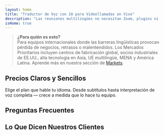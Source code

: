 ```yaml
---
layout: home
title: "Traductor de Voz con IA para Videollamadas en Vivo"
description: "Las reuniones multilingües no necesitan Zoom, plugins ni intérpretes. InterMind es un traductor de voz con IA para videollamadas en tiempo real — habla y traduce instantáneamente."
isHome: true
---
```


<!-- text="Céntrate en el crecimiento — deja que InterMind se encargue de los idiomas." -->
<!-- text="Las aulas tardan años; InterMind ofrece comprensión en tiempo real hoy, en todos los idiomas." -->
<!-- text="Reuniones por Video **Multilingües** con Interpretación por **Voz**" -->
<!-- title="Reuniones por Video con **Interpretación** en Vivo" -->

<HeroSection
title="Reúnete en **Cualquier** Idioma"
text="Nueva generación de videollamadas. Traducción de voz con IA — evolucionada a interpretación en tiempo real.">

<AuthButton text="Escucha la diferencia" buttonClass="brand"/>
<!-- <ContactFormModalNav buttonText="Solicitar una Demo"/>
<NavButton to="#pricing" buttonClass="alt" buttonLabel="Precios" /> -->
</HeroSection>

> **¿Para quién es esto?**  
> Para equipos internacionales donde las barreras lingüísticas provocan pérdida de negocios, retrasos o malentendidos. Los Mercados Prioritarios incluyen centros de fabricación global, socios industriales de EE.UU., alta tecnología en Asia, UE multilingüe, MENA y América Latina. Aprende más en nuestra sección de [Markets](/product/markets).

<span id="1"></span>
<FeatureBlock :card="{
  title: 'Traducción ≠ Comprensión. Esto es lo siguiente.',
  details: 'Sin importar el idioma, **tu voz es escuchada — y comprendida** — como si compartieran la misma lengua.',
    items: [
      '⚡︎ De forma natural, en [tiempo real](/product/how-it-works), y sin subtítulos ni retrasos.',
      '✧ La interpretación potenciada por IA capta el tono, la intención y la terminología específica de la industria.',
    ],
  link: './product/what-is-intermind',
  src: {
    light: '/1.png',
    dark: '/1.png',
  },
  inversion: false
}" />

<span id="3"></span>
<FeatureBlock :card="{
    title: 'La Mente Dentro de Tus Reuniones',
    details: 'InterMind convierte cada llamada multilingüe en conocimiento claro y consultable.',
    items: [
      '🔍 **Pregunta cualquier cosa** — la IA encuentra respuestas **en todas tus reuniones**.',
      '✧ Extrae automáticamente tareas, responsables y fechas límite.',
      '✧ Resume los puntos clave en cualquier idioma — instantáneamente.',
    ],
    link: '/product/how-it-works#🧩-deep-memory-deep-understanding',
    src: {
      light: '/2l.png',
      dark: '/2d.png',
    },
    inversion: true
  }" />

<span id="2"></span>
<FeatureBlock :card="{
    title: 'Diseñado para Reuniones Serias — No Solo para Charlar',
    details: 'InterMind es una **plataforma de reuniones por video de nivel profesional**, no un complemento o plugin ligero.',
    items: [
      '✧ Resolución 1080p, supresión inteligente de ruido, programación, moderación, compartir pantalla, grabación, chat entre participantes, integración con calendario y traducción de voz con subtítulos — todo integrado, listo para usar.',
      '✧ **Gratis Para Siempre** — sin tarjeta de crédito, sin límite de tiempo.',
    ],
    link: '/product/how-it-works',
    src: {
      light: '/3.png',
      dark: '/3.png',
    },
    inversion: false
  }" />

<span id="4"></span>
<FeatureBlock
  :card="{
    title: 'Privacidad Donde Importa',
    details:
      'InterMind está construido para conversaciones críticas de confianza — donde la privacidad y el control son más importantes.',
    items: [
      '⚡︎ [Privacidad basada en regiones](/product/privacy-architecture) — UE, EE.UU., SE Asia',
      '✧ Cumple con: GDPR, CCPA, UAE PDPL',
      '✧ **Cero entrenamiento de datos**. Sin acceso de terceros.'
    ],
    link: '/product/privacy-architecture',
    src: {
      light: '/4.png',
      dark: '/4.png',
    },
    inversion: true
  }"
/>

<span id="Pricing"></span>

## Precios Claros y Sencillos

Elige el plan que hable tu idioma. Desde subtítulos hasta interpretación de voz completa — crece a medida que lo hace tu equipo.

<PricingPlans :plans="[
  {
    title: '**Básico** 1 usuario',
    price: '**Gratis para siempre**',
    details: 'No es un juguete. Solo una puerta.',
    items: [
      'Reuniones por video de 100 participantes [💬](#2)',
      '30GB de almacenamiento compartido por usuario',
      'Traducción de voz con subtítulos [💬](#2)',
      'Asistente de reuniones con IA para notas y resúmenes [💬](#3)',
    ],
  },
  {
    title: '**Pro** 1-99 usuarios',
    price: '**$20** /mes/usuario, facturado anualmente',
    details: 'o $25 facturado mensualmente',
    items: [
      'Reuniones por video de 150 participantes [💬](#2)',
      '2TB de almacenamiento compartido por usuario',
      'Traducción de voz con subtítulos [💬](#2) + **Interpretación bidireccional voz a voz** [💬](#1)',
      'Asistente de IA que **convierte las conversaciones en acciones** (con tareas, destacados y transcripciones) [💬](#3)',
    ],
  },
  {
    title: '**Empresarial** 1-250 usuarios',
    price: '**Precio personalizado**',
    details: 'Diseñado para escala, privacidad y cumplimiento',
    items: [
      'Reuniones por video de 500 participantes[💬](#2)',
      '5TB de almacenamiento compartido por usuario',
      'Traducción de voz con subtítulos [💬](#2) + **Interpretación bidireccional voz a voz** [💬](#1)',
      '**Colega IA**. Parece humano. Suena natural. Más inteligente que tú.',
      'Arquitectura compatible con GDPR, CCPA, PDPL',
      '**Enrutamiento de privacidad por región** (UE / EE.UU. / Asia) [💬](#4)',
    ],
  }
]">
<AuthButton text="Pruébalo gratis — sin tarjeta de crédito" buttonClass="alt"/>
<AuthButton text="Comprar ahora" buttonClass="brand"/>
<ContactFormModalNav buttonText="Habla con nuestro equipo" buttonClass="alt"/>
</PricingPlans>

<span id="FAQ"></span>

## Preguntas Frecuentes

<AccordionGroup :items="
[
  {
    q: '¿Qué es un usuario con licencia y qué es un participante?',
    a: 'Un *usuario con licencia* tiene una licencia gratuita o de pago y puede programar reuniones dentro de los límites de su plan. Los *participantes* son invitados — **no necesitan una cuenta o licencia** para unirse y pueden conectarse desde cualquier dispositivo **gratuitamente**.'
  },
  {
    q: '¿Cuántos participantes pueden unirse a una reunión?',
    a: 'Depende de tu plan: *Basic* admite hasta **100 participantes**, *Pro* hasta **150**, y *Business* hasta **500**.'
  },
  {
    q: '¿Cuántas personas pueden usar una licencia de InterMind?',
    a: 'Cada *usuario con licencia* puede organizar **reuniones ilimitadas**. Si varios miembros del equipo necesitan organizar reuniones simultáneamente, cada uno necesitará su propia licencia.'
  },
  {
    q: '¿La interpretación de voz funciona en todos los planes?',
    a: 'Sí, la *interpretación de voz* está disponible en todos los planes. En *Basic*, funciona solo con **subtítulos**. *Pro* y *Business* desbloquean **interpretación completa de voz a voz**, mayor capacidad y funciones avanzadas.'
  },
  {
    q: '¿Cuál es la duración máxima de una reunión?',
    a: 'Las reuniones pueden durar hasta **24 horas** en todos los planes.'
  },
  {
    q: '¿Puedo grabar reuniones?',
    a: 'Sí, todos los planes admiten **grabación de reuniones**. Las grabaciones se almacenan de forma segura en tu cuenta y son accesibles en cualquier momento.'
  },
  {
    q: '¿Hay un límite en el número de reuniones que puedo organizar?',
    a: 'No. Puedes organizar **reuniones ilimitadas** — incluso en el plan *Free Basic*. Los planes *Pro* y *Business* ofrecen más potencia, participantes y control.'
  },
  {
    q: '¿Qué pasa si necesito más almacenamiento para grabaciones?',
    a: '*Pro* incluye **2 TB** de almacenamiento compartido por usuario. *Business* ofrece **5 TB**. ¿Necesitas más? **Contáctanos** para opciones personalizadas.'
  },
  {
    q: '¿Cómo garantiza InterMind la privacidad y seguridad de los datos?',
    a: 'InterMind es **privado por diseño**. Todos los datos se procesan y almacenan en tu región seleccionada — *UE, EE. UU. o Asia*. Cumplimos con **GDPR, CCPA y UAE PDPL**, y **nunca usamos tu contenido** para entrenamiento o acceso de terceros.'
  },
  {
    q: '¿Puedo probar InterMind antes de comprar un plan?',
    a: 'Absolutamente. El plan *Free Basic* te da acceso completo a las funciones principales — incluyendo **reuniones multilingües**, **subtítulos** y un **asistente de IA**. Sin tarjeta de crédito, **sin límite de tiempo**. Actualiza cuando quieras.'
  },
  {
    q: '¿Qué pasa si necesito ayuda o soporte?',
    a: 'El soporte está disponible a través de nuestro **centro de ayuda**, **correo electrónico** y **chat en vivo**. Los usuarios de *Business* obtienen **soporte prioritario** con un contacto dedicado.'
  },
  {
    q: '¿Puedo cancelar mi suscripción en cualquier momento?',
    a: 'Sí. Los *planes mensuales* se cancelan al final del ciclo de facturación. Los *planes anuales* se pueden cancelar con un **reembolso prorrateado**.'
  },
  {
    q: '¿Cómo actualizo o bajo de categoría mi plan?',
    a: 'Puedes cambiar tu plan en cualquier momento a través de tu **configuración de cuenta**. Los cambios surten efecto **inmediatamente**.'
  },
  {
    q: '¿Qué idiomas admite InterMind para la interpretación de voz?',
    a: 'Admitimos **más de 100 idiomas** con interpretación de voz en tiempo real. La lista sigue creciendo — consulta nuestro sitio web para actualizaciones.'
  },
  {
    q: '¿Puedo usar InterMind para webinars o eventos grandes?',
    a: 'Sí. Los planes *Pro* y *Business* son ideales para **reuniones grandes y webinars** — con soporte para hasta **500 participantes** en *Business*.'
  }
]
"/>

<span id="Testimonials"></span>

## Lo Que Dicen Nuestros Clientes

<AutoScrollTestimonials testimonialsUrl="/testimonials.json"/>